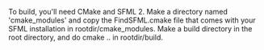 To build, you'll need CMake and SFML 2.  Make a directory named 'cmake_modules' and copy the FindSFML.cmake file that comes with your SFML installation in rootdir/cmake_modules.  Make a build directory in the root directory, and do cmake .. in rootdir/build.  
